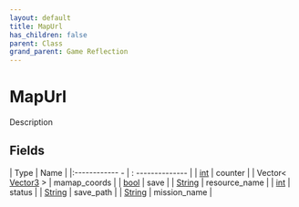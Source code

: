 ```yaml
---
layout: default
title: MapUrl
has_children: false
parent: Class
grand_parent: Game Reflection
---
```

# MapUrl
Description 

## Fields
| Type | Name |
|:------------ - | : -------------- |
| [int](game-reflection/enums/int.md) | counter |
| Vector< [Vector3](game-reflection/classes/vector3.md) > | mamap_coords |
| [bool](game-reflection/components/bool.md) | save |
| [String](game-reflection/components/string.md) | resource_name |
| [int](game-reflection/enums/int.md) | status |
| [String](game-reflection/components/string.md) | save_path |
| [String](game-reflection/components/string.md) | mission_name |
